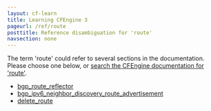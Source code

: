 ```yaml
---
layout: cf-learn
title: Learning CFEngine 3
pageurl: /ref/route
posttitle: Reference disambiguation for 'route'
navsection: none
---
```


The term 'route' could refer to several sections in the documentation. Please choose one below, or
[search the CFEngine documentation for 'route'](http://cfengine.com/docs/latest/search.html?q=route).

- [bgp_route_reflector](http://cfengine.com/docs/latest/reference-promise-types-interfaces.html#bgp_route_reflector)
- [bgp_ipv6_neighbor_discovery_route_advertisement](http://cfengine.com/docs/latest/reference-promise-types-interfaces.html#bgp_ipv6_neighbor_discovery_route_advertisement)
- [delete_route](http://cfengine.com/docs/latest/reference-promise-types-routes.html#delete_route)
